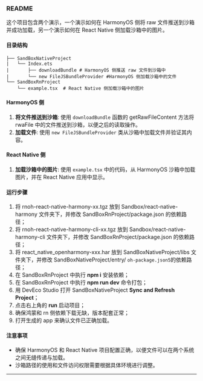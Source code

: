 ### README

这个项目包含两个演示，一个演示如何在 HarmonyOS 侧将 raw 文件推送到沙箱并成功加载，另一个演示如何在 React Native 侧加载沙箱中的图片。

#### 目录结构

```
├── SandBoxNativeProject
|   └── Index.ets
|       ├── downloadBundle # HarmonyOS 侧推送 raw 文件到沙箱中
|       └── new FileJSBundleProvider #HarmonyOS 侧加载沙箱中的文件
└── SandBoxRnProject
    └── example.tsx  # React Native 侧加载沙箱中的图片

```

#### HarmonyOS 侧

1. **将文件推送到沙箱**: 使用 `downloadBundle` 函数的 getRawFileContent 方法将 rwaFile 中的文件推送到沙箱，以便之后的读取操作。
2. **加载文件**: 使用 `new FileJSBundleProvider` 类从沙箱中加载文件并验证其内容。

#### React Native 侧

1. **加载沙箱中的图片**: 使用 `example.tsx` 中的代码，从 HarmonyOS 沙箱中加载图片，并在 React Native 应用中显示。

#### 运行步骤

1. 将 rnoh-react-native-harmony-xx.tgz 放到 Sandbox/react-native-harmony 文件夹下，并修改 SandBoxRnProject/package.json 的依赖路径；
2. 将 rnoh-react-native-harmony-cli-xx.tgz 放到 Sandbox/react-native-harmony-cli 文件夹下，并修改 SandBoxRnProject/package.json 的依赖路径；
3. 将 react_native_openharmony-xxx.har 放到 SandBoxNativeProject/libs 文件夹下，并修改 SandBoxNativeProject/entry/ `oh-package.json5`的依赖路径；
4. 在 SandBoxRnProject 中执行 **npm i** 安装依赖；
5. 在 SandBoxRnProject 中执行 **npm run dev** 命令打包；
6. 用 DevEco Studio 打开 SandBoxNativeProject **Sync and Refresh Project**；
7. 点击右上角的 **run** 启动项目；
8. 确保鸿蒙和 rn 侧依赖下载无缺，版本配套正常；
9. 打开生成的 app 来确认文件已正确加载。

#### 注意事项

- 确保 HarmonyOS 和 React Native 项目配置正确，以便文件可以在两个系统之间无缝传递与加载。
- 沙箱路径的使用和文件访问权限需要根据具体环境进行调整。

---
